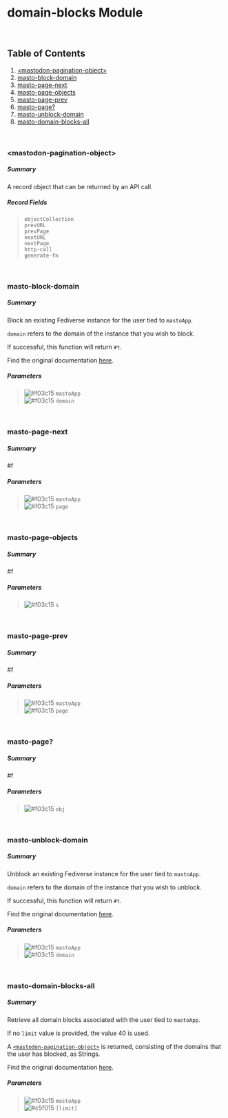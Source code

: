 # domain-blocks Module


<br />

## Table of Contents
1. [\<mastodon-pagination-object\>](#mastodon-pagination-object)
2. [masto-block-domain](#masto-block-domain)
3. [masto-page-next](#masto-page-next)
4. [masto-page-objects](#masto-page-objects)
5. [masto-page-prev](#masto-page-prev)
6. [masto-page?](#masto-page)
7. [masto-unblock-domain](#masto-unblock-domain)
8. [masto-domain-blocks-all](#masto-domain-blocks-all)


<br />

### \<mastodon-pagination-object\>
##### Summary
A record object that can be returned by an API call.
##### Record Fields
> `objectCollection` <br />
> `prevURL` <br />
> `prevPage` <br />
> `nextURL` <br />
> `nextPage` <br />
> `http-call` <br />
> `generate-fn` <br />

<br />

### masto-block-domain
##### Summary
Block an existing Fediverse instance for the user tied to `mastoApp`.

`domain` refers to the domain of the instance that you wish to block.

If successful, this function will return `#t`.

Find the original documentation [here](https://docs.joinmastodon.org/methods/accounts/domain_blocks/).
##### Parameters
> ![#f03c15](https://placehold.it/15/f03c15/000000?text=+) `mastoApp` <br />
> ![#f03c15](https://placehold.it/15/f03c15/000000?text=+) `domain` <br />

<br />

### masto-page-next
##### Summary
#f
##### Parameters
> ![#f03c15](https://placehold.it/15/f03c15/000000?text=+) `mastoApp` <br />
> ![#f03c15](https://placehold.it/15/f03c15/000000?text=+) `page` <br />

<br />

### masto-page-objects
##### Summary
#f
##### Parameters
> ![#f03c15](https://placehold.it/15/f03c15/000000?text=+) `s` <br />

<br />

### masto-page-prev
##### Summary
#f
##### Parameters
> ![#f03c15](https://placehold.it/15/f03c15/000000?text=+) `mastoApp` <br />
> ![#f03c15](https://placehold.it/15/f03c15/000000?text=+) `page` <br />

<br />

### masto-page?
##### Summary
#f
##### Parameters
> ![#f03c15](https://placehold.it/15/f03c15/000000?text=+) `obj` <br />

<br />

### masto-unblock-domain
##### Summary
Unblock an existing Fediverse instance for the user tied to `mastoApp`.

`domain` refers to the domain of the instance that you wish to unblock.

If successful, this function will return `#t`.

Find the original documentation [here](https://docs.joinmastodon.org/methods/accounts/domain_blocks/).
##### Parameters
> ![#f03c15](https://placehold.it/15/f03c15/000000?text=+) `mastoApp` <br />
> ![#f03c15](https://placehold.it/15/f03c15/000000?text=+) `domain` <br />

<br />

### masto-domain-blocks-all
##### Summary
Retrieve all domain blocks associated with the user tied to `mastoApp`.

If no `limit` value is provided, the value 40 is used.

A [`<mastodon-pagination-object>`](#mastodon-pagination-object) is returned,
consisting of the domains that the user has blocked, as Strings.

Find the original documentation [here](https://docs.joinmastodon.org/methods/accounts/domain_blocks/).
##### Parameters
> ![#f03c15](https://placehold.it/15/f03c15/000000?text=+) `mastoApp` <br />
> ![#c5f015](https://placehold.it/15/c5f015/000000?text=+) `[limit]` <br />

<br />


